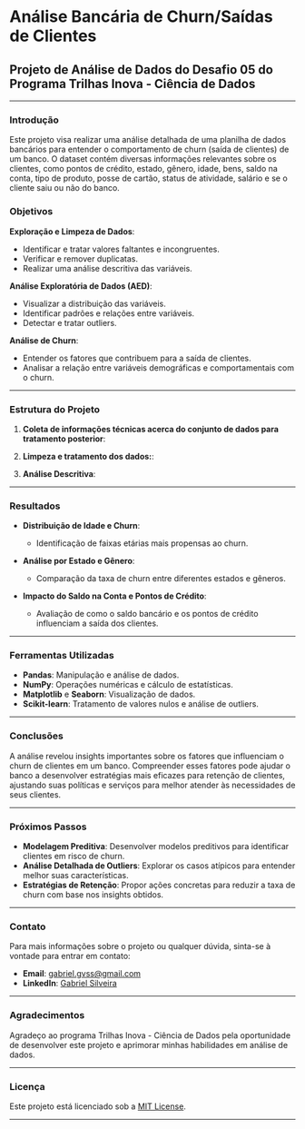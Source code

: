 # Análise Bancária de Churn/Saídas de Clientes

## Projeto de Análise de Dados do Desafio 05 do Programa Trilhas Inova - Ciência de Dados

---

### Introdução

Este projeto visa realizar uma análise detalhada de uma planilha de dados bancários para entender o comportamento de churn (saída de clientes) de um banco. O dataset contém diversas informações relevantes sobre os clientes, como pontos de crédito, estado, gênero, idade, bens, saldo na conta, tipo de produto, posse de cartão, status de atividade, salário e se o cliente saiu ou não do banco.

### Objetivos

**Exploração e Limpeza de Dados**: 
   - Identificar e tratar valores faltantes e incongruentes.
   - Verificar e remover duplicatas.
   - Realizar uma análise descritiva das variáveis.

**Análise Exploratória de Dados (AED)**: 
   - Visualizar a distribuição das variáveis.
   - Identificar padrões e relações entre variáveis.
   - Detectar e tratar outliers.

**Análise de Churn**:
   - Entender os fatores que contribuem para a saída de clientes.
   - Analisar a relação entre variáveis demográficas e comportamentais com o churn.

---

### Estrutura do Projeto

1) **Coleta de informações técnicas acerca do conjunto de dados para tratamento posterior**:
   
2) **Limpeza e tratamento dos dados:**:

3) **Análise Descritiva**:

---

### Resultados

- **Distribuição de Idade e Churn**:
  - Identificação de faixas etárias mais propensas ao churn.
  
- **Análise por Estado e Gênero**:
  - Comparação da taxa de churn entre diferentes estados e gêneros.

- **Impacto do Saldo na Conta e Pontos de Crédito**:
  - Avaliação de como o saldo bancário e os pontos de crédito influenciam a saída dos clientes.

---

### Ferramentas Utilizadas

- **Pandas**: Manipulação e análise de dados.
- **NumPy**: Operações numéricas e cálculo de estatísticas.
- **Matplotlib** e **Seaborn**: Visualização de dados.
- **Scikit-learn**: Tratamento de valores nulos e análise de outliers.

---

### Conclusões

A análise revelou insights importantes sobre os fatores que influenciam o churn de clientes em um banco. Compreender esses fatores pode ajudar o banco a desenvolver estratégias mais eficazes para retenção de clientes, ajustando suas políticas e serviços para melhor atender às necessidades de seus clientes.

---

### Próximos Passos

- **Modelagem Preditiva**: Desenvolver modelos preditivos para identificar clientes em risco de churn.
- **Análise Detalhada de Outliers**: Explorar os casos atípicos para entender melhor suas características.
- **Estratégias de Retenção**: Propor ações concretas para reduzir a taxa de churn com base nos insights obtidos.

---

### Contato

Para mais informações sobre o projeto ou qualquer dúvida, sinta-se à vontade para entrar em contato:

- **Email**: [gabriel.gvss@gmail.com](gabriel.gvss@gmail.com)
- **LinkedIn**: [Gabriel Silveira](https://www.linkedin.com/in/gabriel-silveira-8524b3220)

---

### Agradecimentos

Agradeço ao programa Trilhas Inova - Ciência de Dados pela oportunidade de desenvolver este projeto e aprimorar minhas habilidades em análise de dados.

---

### Licença

Este projeto está licenciado sob a [MIT License](LICENSE).

---

